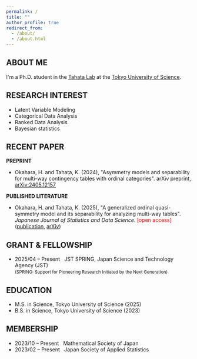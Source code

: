 ```yaml
---
permalink: /
title: ""
author_profile: true
redirect_from: 
  - /about/
  - /about.html
---
```



## ABOUT ME

I'm a Ph.D. student in the [Tahata Lab](https://tahata-lab.is.noda.tus.ac.jp/) at the [Tokyo University of Science](https://www.tus.ac.jp/en/grad/riko/).


## RESEARCH INTEREST

- Latent Variable Modeling
- Categorical Data Analysis
- Ranked Data Analysis
- Bayesian statistics  


## RECENT PAPER

**PREPRINT**
- Okahara, H. and Tahata, K. (2024), "Asymmetry models and separability for multi-way contingency tables with ordinal categories". arXiv preprint, [arXiv:2405.12157](https://arxiv.org/abs/2405.12157)

**PUBLISHED LITERATURE** 
- Okahara, H. and Tahata, K. (2025), "A generalized ordinal quasi-symmetry model and its separability for analyzing multi-way tables". *Japanese Journal of Statistics and Data Science*. <span style="color: red;">[open access]</span> ([publication](https://link.springer.com/article/10.1007/s42081-024-00289-4), [arXiv](https://arxiv.org/abs/2405.04193))


## GRANT & FELLOWSHIP

- 2025/04 – Present &nbsp; JST SPRING, Japan Science and Technology Agency (JST)  
  <small> (SPRING: Support for Pioneering Research Initiated by the Next Generation) </small>

## EDUCATION

- M.S. in Science, Tokyo University of Science (2025)
- B.S. in Science, Tokyo University of Science (2023)


## MEMBERSHIP

- 2023/10 – Present &nbsp; Mathematical Society of Japan
- 2023/02 – Present &nbsp; Japan Society of Applied Statistics
